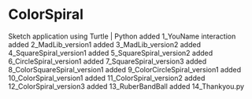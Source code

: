 # ColorSpiral

Sketch application using Turtle | Python
added 1_YouName interaction
added 2_MadLib_version1
added 3_MadLib_version2
added 4_SquareSpiral_version1
added 5_SquareSpiral_version2
added 6_CircleSpiral_version1
added 7_SquareSpiral_version3
added 8_ColorSquareSpiral_version1
added 9_ColorCircleSpiral_version1
added 10_ColorSpiral_version1
added 11_ColorSpiral_version2
added 12_ColorSpiral_version3
added 13_RuberBandBall
added 14_Thankyou.py
